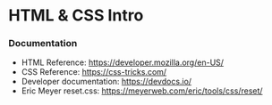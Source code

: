 # HTML & CSS Intro

### Documentation

- HTML Reference: https://developer.mozilla.org/en-US/
- CSS Reference: https://css-tricks.com/
- Developer documentation: https://devdocs.io/
- Eric Meyer reset.css: https://meyerweb.com/eric/tools/css/reset/